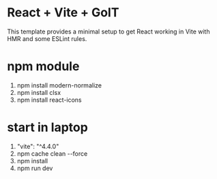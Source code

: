 # React + Vite + GoIT

This template provides a minimal setup to get React working in Vite with HMR and some ESLint rules.

# npm module

1. npm install modern-normalize
2. npm install clsx
3. npm install react-icons

# start in laptop
1. "vite": "^4.4.0"
2. npm cache clean --force
3. npm install
4. npm run dev

